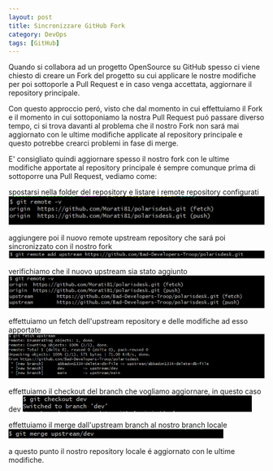 ```yaml
---
layout: post
title: Sincronizzare GitHub Fork
category: DevOps
tags: [GitHub]
---
```


Quando si collabora ad un progetto OpenSource su GitHub spesso ci viene chiesto di creare un Fork del progetto su cui applicare le nostre modifiche per poi sottoporle a Pull Request
e in caso venga accettata, aggiornare il repository principale.

Con questo approccio peró, visto che dal momento in cui effettuiamo il Fork e il momento in cui sottoponiamo la nostra Pull Request puó passare diverso tempo,  ci si 
trova davanti al problema che il nostro Fork non sará mai aggiornato con le ultime modifiche applicate al repository principale e questo potrebbe crearci problemi in fase di merge. 

E' consigliato quindi aggiornare spesso il nostro fork con le ultime modifiche apportate al repository principale é sempre comunque prima di sottoporre una Pull Request, vediamo come:


spostarsi nella folder del repository e listare i remote repository configurati
![git-remote-v](/assets/images/posts/20210110/img1.png)

aggiungere poi il nuovo remote upstream repository che sará poi sincronizzato con il nostro fork
![git-remote-add](/assets/images/posts/20210110/img2.png)

verifichiamo che il nuovo upstream sia stato aggiunto
![git-remote-v2](/assets/images/posts/20210110/img3.png)

effettuiamo un fetch dell'upstream repository e delle modifiche ad esso apportate 
![git-fetch-upstream](/assets/images/posts/20210110/img4.png)

effettuiamo il checkout del branch che vogliamo aggiornare, in questo caso dev
![git-checkout](/assets/images/posts/20210110/img5.png)

effettuiamo il merge dall'upstream branch al nostro branch locale 
![git-merge](/assets/images/posts/20210110/img6.png)

a questo punto il nostro repository locale é aggiornato con le ultime modifiche.
